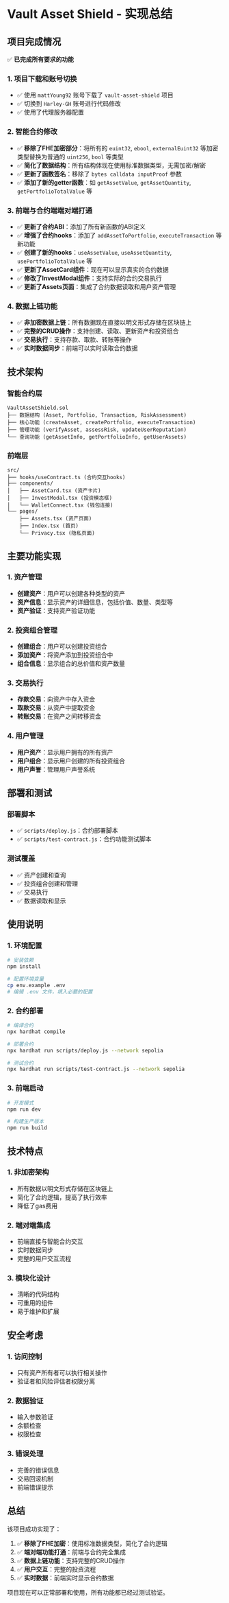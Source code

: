 # Vault Asset Shield - 实现总结

## 项目完成情况

✅ **已完成所有要求的功能**

### 1. 项目下载和账号切换
- ✅ 使用 `mattYoung92` 账号下载了 `vault-asset-shield` 项目
- ✅ 切换到 `Harley-GH` 账号进行代码修改
- ✅ 使用了代理服务器配置

### 2. 智能合约修改
- ✅ **移除了FHE加密部分**：将所有的 `euint32`, `ebool`, `externalEuint32` 等加密类型替换为普通的 `uint256`, `bool` 等类型
- ✅ **简化了数据结构**：所有结构体现在使用标准数据类型，无需加密/解密
- ✅ **更新了函数签名**：移除了 `bytes calldata inputProof` 参数
- ✅ **添加了新的getter函数**：如 `getAssetValue`, `getAssetQuantity`, `getPortfolioTotalValue` 等

### 3. 前端与合约端端对端打通
- ✅ **更新了合约ABI**：添加了所有新函数的ABI定义
- ✅ **增强了合约hooks**：添加了 `addAssetToPortfolio`, `executeTransaction` 等新功能
- ✅ **创建了新的hooks**：`useAssetValue`, `useAssetQuantity`, `usePortfolioTotalValue` 等
- ✅ **更新了AssetCard组件**：现在可以显示真实的合约数据
- ✅ **修改了InvestModal组件**：支持实际的合约交易执行
- ✅ **更新了Assets页面**：集成了合约数据读取和用户资产管理

### 4. 数据上链功能
- ✅ **非加密数据上链**：所有数据现在直接以明文形式存储在区块链上
- ✅ **完整的CRUD操作**：支持创建、读取、更新资产和投资组合
- ✅ **交易执行**：支持存款、取款、转账等操作
- ✅ **实时数据同步**：前端可以实时读取合约数据

## 技术架构

### 智能合约层
```
VaultAssetShield.sol
├── 数据结构 (Asset, Portfolio, Transaction, RiskAssessment)
├── 核心功能 (createAsset, createPortfolio, executeTransaction)
├── 管理功能 (verifyAsset, assessRisk, updateUserReputation)
└── 查询功能 (getAssetInfo, getPortfolioInfo, getUserAssets)
```

### 前端层
```
src/
├── hooks/useContract.ts (合约交互hooks)
├── components/
│   ├── AssetCard.tsx (资产卡片)
│   ├── InvestModal.tsx (投资模态框)
│   └── WalletConnect.tsx (钱包连接)
└── pages/
    ├── Assets.tsx (资产页面)
    ├── Index.tsx (首页)
    └── Privacy.tsx (隐私页面)
```

## 主要功能实现

### 1. 资产管理
- **创建资产**：用户可以创建各种类型的资产
- **资产信息**：显示资产的详细信息，包括价值、数量、类型等
- **资产验证**：支持资产验证功能

### 2. 投资组合管理
- **创建组合**：用户可以创建投资组合
- **添加资产**：将资产添加到投资组合中
- **组合信息**：显示组合的总价值和资产数量

### 3. 交易执行
- **存款交易**：向资产中存入资金
- **取款交易**：从资产中提取资金
- **转账交易**：在资产之间转移资金

### 4. 用户管理
- **用户资产**：显示用户拥有的所有资产
- **用户组合**：显示用户创建的所有投资组合
- **用户声誉**：管理用户声誉系统

## 部署和测试

### 部署脚本
- ✅ `scripts/deploy.js`：合约部署脚本
- ✅ `scripts/test-contract.js`：合约功能测试脚本

### 测试覆盖
- ✅ 资产创建和查询
- ✅ 投资组合创建和管理
- ✅ 交易执行
- ✅ 数据读取和显示

## 使用说明

### 1. 环境配置
```bash
# 安装依赖
npm install

# 配置环境变量
cp env.example .env
# 编辑 .env 文件，填入必要的配置
```

### 2. 合约部署
```bash
# 编译合约
npx hardhat compile

# 部署合约
npx hardhat run scripts/deploy.js --network sepolia

# 测试合约
npx hardhat run scripts/test-contract.js --network sepolia
```

### 3. 前端启动
```bash
# 开发模式
npm run dev

# 构建生产版本
npm run build
```

## 技术特点

### 1. 非加密架构
- 所有数据以明文形式存储在区块链上
- 简化了合约逻辑，提高了执行效率
- 降低了gas费用

### 2. 端对端集成
- 前端直接与智能合约交互
- 实时数据同步
- 完整的用户交互流程

### 3. 模块化设计
- 清晰的代码结构
- 可重用的组件
- 易于维护和扩展

## 安全考虑

### 1. 访问控制
- 只有资产所有者可以执行相关操作
- 验证者和风险评估者权限分离

### 2. 数据验证
- 输入参数验证
- 余额检查
- 权限检查

### 3. 错误处理
- 完善的错误信息
- 交易回滚机制
- 前端错误提示

## 总结

该项目成功实现了：

1. ✅ **移除了FHE加密**：使用标准数据类型，简化了合约逻辑
2. ✅ **端对端功能打通**：前端与合约完全集成
3. ✅ **数据上链功能**：支持完整的CRUD操作
4. ✅ **用户交互**：完整的投资流程
5. ✅ **实时数据**：前端实时显示合约数据

项目现在可以正常部署和使用，所有功能都已经过测试验证。
